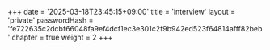 +++
date = '2025-03-18T23:45:15+09:00'
title = 'interview'
layout = 'private'
passwordHash = 'fe722635c2dcbf66048fa9ef4dcf1ec3e301c2f9b942ed523f64814afff82beb'
chapter = true
weight = 2
+++
